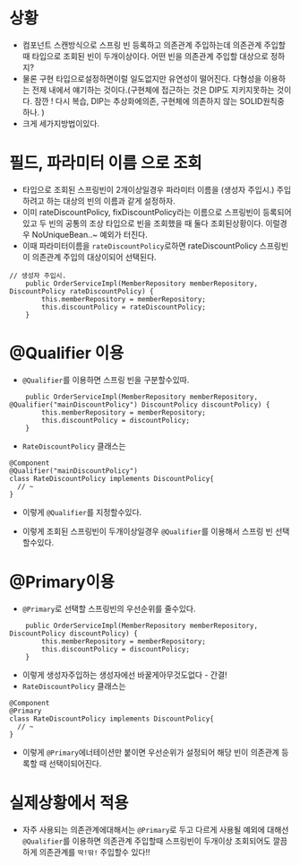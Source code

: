 # 상황

- 컴포넌트 스캔방식으로 스프링 빈 등록하고 의존관계 주입하는데 의존관계 주입할때 타입으로 조회된 빈이 두개이상이다. 어떤 빈을 의존관계 주입할 대상으로 정하지?
- 물론 구현 타입으로설정하면이럴 일도없지만 유연성이 떨어진다. 다형성을 이용하는 전제 내에서 얘기하는 것이다.(구현체에 접근하는 것은 DIP도 지키지못하는 것이다. 잠깐 ! 다시 복습, DIP는 추상화에의존, 구현체에 의존하지 않는 SOLID원칙중하나. )
- 크게 세가지방법이있다.

# 필드, 파라미터 이름 으로 조회

- 타입으로 조회된 스프링빈이 2개이상일경우 파라미터 이름을 (생성자 주입시.) 주입하려고 하는 대상의 빈의 이름과 같게 설정하자.
- 이미 rateDiscountPolicy, fixDiscountPolicy라는 이름으로 스프링빈이 등록되어있고 두 빈의 공통의 조상 타입으로 빈을 조회했을 때 둘다 조회된상황이다. 이럴경우 NoUniqueBean..~ 예외가 터진다.
- 이때 파라미터이름을 `rateDiscountPolicy`로하면 rateDiscountPolicy 스프링빈이 의존관계 주입의 대상이되어 선택된다.

```
// 생성자 주입시.
    public OrderServiceImpl(MemberRepository memberRepository, DiscountPolicy rateDiscountPolicy) {
        this.memberRepository = memberRepository;
        this.discountPolicy = rateDiscountPolicy;
    }
```

# @Qualifier 이용

- `@Qualifier`를 이용하면 스프링 빈을 구분할수있따.

```
    public OrderServiceImpl(MemberRepository memberRepository, @Qualifier("mainDiscountPolicy") DiscountPolicy discountPolicy) {
        this.memberRepository = memberRepository;
        this.discountPolicy = discountPolicy;
    }
```

- `RateDiscountPolicy` 클래스는

```
@Component
@Qualifier("mainDiscountPolicy")
class RateDiscountPolicy implements DiscountPolicy{
  // ~
}
```

- 이렇게 `@Qualifier`를 지정할수있다.

- 이렇게 조회된 스프링빈이 두개이상일경우 `@Qualifier`를 이용해서 스프링 빈 선택할수있다.

# @Primary이용

- `@Primary`로 선택할 스프링빈의 우선순위를 줄수있다.

```
    public OrderServiceImpl(MemberRepository memberRepository, DiscountPolicy discountPolicy) {
        this.memberRepository = memberRepository;
        this.discountPolicy = discountPolicy;
    }
```

- 이렇게 생성자주입하는 생성자에선 바꿀게아무것도없다 - 간결!
- `RateDiscountPolicy` 클래스는

```
@Component
@Primary
class RateDiscountPolicy implements DiscountPolicy{
  // ~
}
```

- 이렇게 `@Primary`에너테이션만 붙이면 우선순위가 설정되어 해당 빈이 의존관계 등록할 때 선택이되어진다.

# 실제상황에서 적용

- 자주 사용되는 의존관계에대해서는 `@Primary`로 두고 다르게 사용될 예외에 대해선 `@Qualifier`를 이용하면 의존관계 주입할때 스프링빈이 두개이상 조회되어도 깔끔하게 의존관계를 `딱!딲!` 주입할수 있다!!
